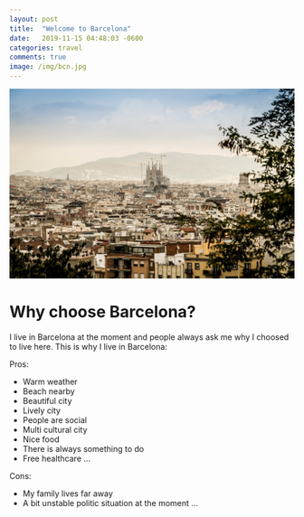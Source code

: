 ```yaml
---
layout: post
title:  "Welcome to Barcelona"
date:   2019-11-15 04:48:03 -0600
categories: travel
comments: true
image: /img/bcn.jpg
---
```


![Barcelona](/img/bcn.jpg "Barcelona")

# Why choose Barcelona?

I live in Barcelona at the moment and people always ask me why I choosed to live here. This is why I live in Barcelona:

Pros:
* Warm weather
* Beach nearby
* Beautiful city
* Lively city
* People are social
* Multi cultural city
* Nice food
* There is always something to do
* Free healthcare
...

Cons:
* My family lives far away
* A bit unstable politic situation at the moment
...

